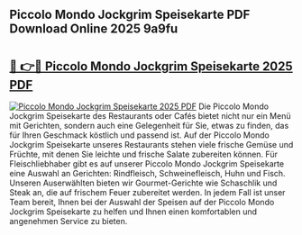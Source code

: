 ## Piccolo Mondo Jockgrim Speisekarte PDF Download Online 2025 9a9fu

# <h2><a href="http://gccnob.nevu.top/?p=Piccolo+Mondo+Jockgrim+Speisekarte">🔗 👉🔴 Piccolo Mondo Jockgrim Speisekarte 2025 PDF</a></h2>

[![Piccolo Mondo Jockgrim Speisekarte 2025 PDF](https://i.imgur.com/dBaPXMq.png)](http://gccnob.nevu.top/?p=Piccolo+Mondo+Jockgrim+Speisekarte)
Die Piccolo Mondo Jockgrim Speisekarte des Restaurants oder Cafés bietet nicht nur ein Menü mit Gerichten, sondern auch eine Gelegenheit für Sie, etwas zu finden, das für Ihren Geschmack köstlich und passend ist. Auf der Piccolo Mondo Jockgrim Speisekarte unseres Restaurants stehen viele frische Gemüse und Früchte, mit denen Sie leichte und frische Salate zubereiten können. Für Fleischliebhaber gibt es auf unserer Piccolo Mondo Jockgrim Speisekarte eine Auswahl an Gerichten: Rindfleisch, Schweinefleisch, Huhn und Fisch. Unseren Auserwählten bieten wir Gourmet-Gerichte wie Schaschlik und Steak an, die auf frischem Feuer zubereitet werden. In jedem Fall ist unser Team bereit, Ihnen bei der Auswahl der Speisen auf der Piccolo Mondo Jockgrim Speisekarte zu helfen und Ihnen einen komfortablen und angenehmen Service zu bieten.
